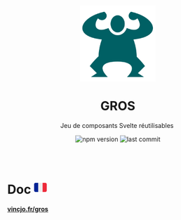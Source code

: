 <div align="center">
    <img align="center" src="./static/logo-readme.svg" alt="logo" width="172"/>
    <p align="center">
        <h1 align="center"><strong>GROS</strong></h1>
        <p>Jeu de composants Svelte réutilisables&nbsp;</p>
        <img src="https://img.shields.io/npm/v/gros?color=%23ad1457" alt="npm version"/>
        <img src="https://img.shields.io/github/license/vincjo/gros?color=ad1457" alt="last commit"/>
    </p>
</div>

<br><br>

# Doc <img src="./static/french-flag.svg"/>

**[vincjo.fr/gros](https://vincjo.fr/gros)**
